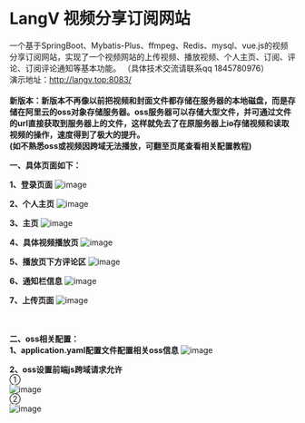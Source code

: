 # LangV 视频分享订阅网站      
一个基于SpringBoot、Mybatis-Plus、ffmpeg、Redis、mysql、vue.js的视频分享订阅网站，实现了一个视频网站的上传视频、播放视频、个人主页、订阅、评论、订阅评论通知等基本功能。
（具体技术交流请联系qq 1845780976） <br>
 演示地址：http://langv.top:8083/ <br><br>
**新版本：新版本不再像以前把视频和封面文件都存储在服务器的本地磁盘，而是存储在阿里云的oss对象存储服务器。oss服务器可以存储大型文件，并可通过文件的url直接获取到服务器上的文件，这样就免去了在原服务器上io存储视频和读取视频的操作，速度得到了极大的提升。<br>(如不熟悉oss或视频因跨域无法播放，可翻至页尾查看相关配置教程)**



**一、具体页面如下：**


**1、登录页面**
![image](https://gitee.com/ljx1845780976/img/raw/main/%E7%99%BB%E5%BD%95.png)

**2、个人主页**
![image](https://gitee.com/ljx1845780976/img/raw/main/%E4%B8%AA%E4%BA%BA%E4%B8%BB%E9%A1%B5.png)

**3、主页**
![image](https://gitee.com/ljx1845780976/img/raw/main/%E4%B8%BB%E9%A1%B5.png)

**4、具体视频播放页**
![image](https://gitee.com/ljx1845780976/img/raw/main/%E8%A7%86%E9%A2%91%E6%92%AD%E6%94%BE%E9%A1%B5.png)

**5、播放页下方评论区**
![image](https://gitee.com/ljx1845780976/img/raw/main/%E6%92%AD%E6%94%BE%E8%A7%86%E9%A2%91%E9%A1%B5%E4%B8%8B%E8%AF%84%E8%AE%BA%E5%8C%BA.png)

**6、通知栏信息**
![image](https://gitee.com/ljx1845780976/img/raw/main/%E9%80%9A%E7%9F%A5%E6%A0%8F.png)

**7、上传页面**
![image](https://gitee.com/ljx1845780976/img/raw/main/%E4%B8%8A%E4%BC%A0%E9%A1%B5%E9%9D%A2.png)

<br><br>
**二、oss相关配置：**<br>
**1、application.yaml配置文件配置相关oss信息**
![image](https://gitee.com/ljx1845780976/img/raw/main/oss%E9%85%8D%E7%BD%AE1.png)

**2、oss设置前端js跨域请求允许**
<br>①<br>
![image](https://gitee.com/ljx1845780976/img/raw/main/%E8%B7%A8%E5%9F%9F%E8%AE%BE%E7%BD%AE1.png)
<br>②<br>
![image](https://gitee.com/ljx1845780976/img/raw/main/%E8%B7%A8%E5%9F%9F%E8%AE%BE%E7%BD%AE2.png)

